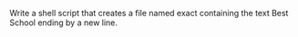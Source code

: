 Write a shell script that creates a file named exact containing the text Best School ending by a new line.
